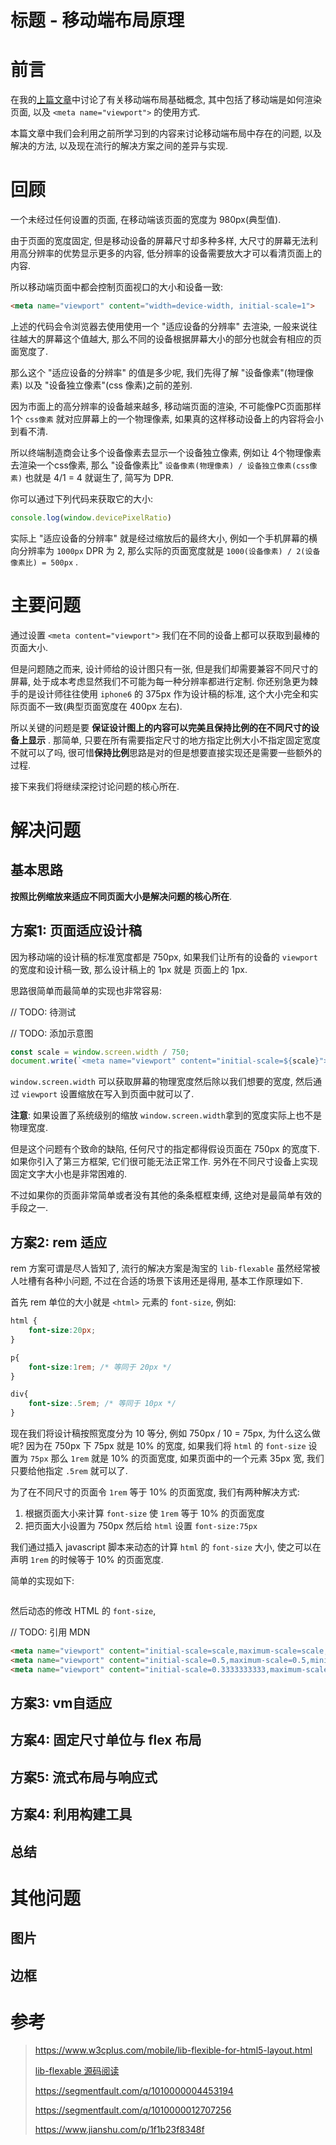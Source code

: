 # 标题 - 移动端布局原理

# 前言

在我的[上篇文章](https://segmentfault.com/a/1190000020672995#articleHeader2)中讨论了有关移动端布局基础概念, 其中包括了移动端是如何渲染页面, 以及 `<meta name="viewport">` 的使用方式.

本篇文章中我们会利用之前所学习到的内容来讨论移动端布局中存在的问题, 以及解决的方法, 以及现在流行的解决方案之间的差异与实现.

# 回顾

一个未经过任何设置的页面, 在移动端该页面的宽度为 980px(典型值).

由于页面的宽度固定, 但是移动设备的屏幕尺寸却多种多样, 大尺寸的屏幕无法利用高分辨率的优势显示更多的内容, 低分辨率的设备需要放大才可以看清页面上的内容.

所以移动端页面中都会控制页面视口的大小和设备一致:

```html
<meta name="viewport" content="width=device-width, initial-scale=1">
```

上述的代码会令浏览器去使用使用一个 "适应设备的分辨率" 去渲染, 一般来说往往越大的屏幕这个值越大, 那么不同的设备根据屏幕大小的部分也就会有相应的页面宽度了.

那么这个 "适应设备的分辨率" 的值是多少呢, 我们先得了解 "设备像素"(物理像素) 以及 "设备独立像素"(css 像素)之前的差别.

因为市面上的高分辨率的设备越来越多, 移动端页面的渲染, 不可能像PC页面那样 1个 `css像素` 就对应屏幕上的一个物理像素, 如果真的这样移动设备上的内容将会小到看不清.

所以终端制造商会让多个设备像素去显示一个设备独立像素, 例如让 4个物理像素 去渲染一个css像素, 那么 "设备像素比" `设备像素(物理像素) / 设备独立像素(css像素)` 也就是 4/1 = 4 就诞生了, 简写为 DPR.

你可以通过下列代码来获取它的大小:

```javascript
console.log(window.devicePixelRatio)
```

实际上 "适应设备的分辨率" 就是经过缩放后的最终大小, 例如一个手机屏幕的横向分辨率为 `1000px` DPR 为 2, 那么实际的页面宽度就是 `1000(设备像素) / 2(设备像素比) = 500px` .

# 主要问题

通过设置 `<meta content="viewport">` 我们在不同的设备上都可以获取到最棒的页面大小.

但是问题随之而来, 设计师给的设计图只有一张, 但是我们却需要兼容不同尺寸的屏幕, 处于成本考虑显然我们不可能为每一种分辨率都进行定制. 你还别急更为棘手的是设计师往往使用 `iphone6` 的 375px 作为设计稿的标准, 这个大小完全和实际页面不一致(典型页面宽度在 400px 左右).

所以关键的问题是要 **保证设计图上的内容可以完美且保持比例的在不同尺寸的设备上显示** . 那简单, 只要在所有需要指定尺寸的地方指定比例大小不指定固定宽度不就可以了吗, 很可惜**保持比例**思路是对的但是想要直接实现还是需要一些额外的过程.

接下来我们将继续深挖讨论问题的核心所在.

# 解决问题

## 基本思路

**按照比例缩放来适应不同页面大小是解决问题的核心所在**.

## 方案1: 页面适应设计稿

因为移动端的设计稿的标准宽度都是 750px, 如果我们让所有的设备的 `viewport` 的宽度和设计稿一致, 那么设计稿上的 1px 就是 页面上的 1px.

思路很简单而最简单的实现也非常容易:

// TODO: 待测试

// TODO: 添加示意图

```javascript
const scale = window.screen.width / 750;
document.write(`<meta name="viewport" content="initial-scale=${scale}">`)
```

`window.screen.width` 可以获取屏幕的物理宽度然后除以我们想要的宽度, 然后通过 `viewport` 设置缩放在写入到页面中就可以了.

**注意**: 如果设置了系统级别的缩放  `window.screen.width`拿到的宽度实际上也不是物理宽度.

但是这个问题有个致命的缺陷, 任何尺寸的指定都得假设页面在 750px 的宽度下. 如果你引入了第三方框架, 它们很可能无法正常工作. 另外在不同尺寸设备上实现固定文字大小也是非常困难的.

不过如果你的页面非常简单或者没有其他的条条框框束缚, 这绝对是最简单有效的手段之一.

## 方案2: rem 适应

rem 方案可谓是尽人皆知了, 流行的解决方案是淘宝的 `lib-flexable` 虽然经常被人吐槽有各种小问题, 不过在合适的场景下该用还是得用, 基本工作原理如下.

首先 rem 单位的大小就是 `<html>` 元素的 `font-size`, 例如:

```css
html {
    font-size:20px;
}

p{
    font-size:1rem; /* 等同于 20px */
}

div{
    font-size:.5rem; /* 等同于 10px */
}
```

现在我们将设计稿按照宽度分为 10 等分, 例如 750px / 10  = 75px, 为什么这么做呢? 因为在 750px 下 75px 就是 10% 的宽度, 如果我们将 `html` 的 `font-size` 设置为 `75px` 那么 `1rem` 就是 10% 的页面宽度, 如果页面中的一个元素 35px 宽, 我们只要给他指定 `.5rem` 就可以了.

为了在不同尺寸的页面令 `1rem` 等于 10% 的页面宽度, 我们有两种解决方式:

1. 根据页面大小来计算 `font-size` 使 `1rem` 等于 10% 的页面宽度
2. 把页面大小设置为 750px 然后给 `html` 设置 `font-size:75px`



我们通过插入 javascript 脚本来动态的计算 `html` 的 `font-size` 大小, 使之可以在声明 `1rem` 的时候等于 10% 的页面宽度.

简单的实现如下:

```

```

 

然后动态的修改 HTML 的 `font-size`, 



// TODO: 引用 MDN

```html
<meta name="viewport" content="initial-scale=scale,maximum-scale=scale,minimum-scale=scale,user-scalable=no">
<meta name="viewport" content="initial-scale=0.5,maximum-scale=0.5,minimum-scale=0.5,user-scalable=no">
<meta name="viewport" content="initial-scale=0.3333333333,maximum-scale=0.3333333333,minimum-scale=0.3333333333,user-scalable=no">
```



## 方案3: vm自适应

## 方案4: 固定尺寸单位与 flex 布局

## 方案5: 流式布局与响应式

## 方案4: 利用构建工具

## 总结

# 其他问题

## 图片

## 边框

# 参考

> https://www.w3cplus.com/mobile/lib-flexible-for-html5-layout.html
>
> [lib-flexable 源码阅读](https://segmentfault.com/a/1190000007701921)
>
> https://segmentfault.com/q/1010000004453194
>
> https://segmentfault.com/q/1010000012707256
>
> https://www.jianshu.com/p/1f1b23f8348f